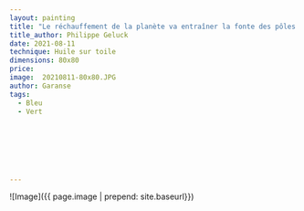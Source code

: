 ```yaml
---
layout: painting
title: "Le réchauffement de la planète va entraîner la fonte des pôles et certains se battent pour inverser le mouvement. Or moi, je dis que c'est dangereux ! Il ne faut jamais recongeler un pôle qu'on a fait dégeler."                      
title_author: Philippe Geluck                                           
date: 2021-08-11
technique: Huile sur toile 
dimensions: 80x80
price: 
image:  20210811-80x80.JPG
author: Garanse
tags:
  - Bleu
  - Vert
  
  
  
  
  
  
  
---
```

![Image]({{ page.image | prepend: site.baseurl}})


